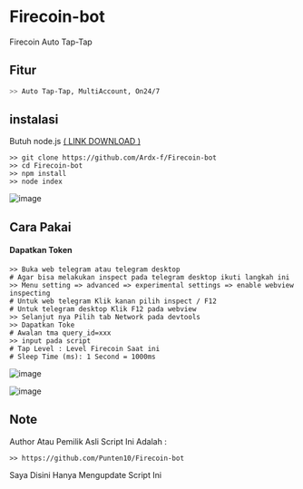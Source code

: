 # Firecoin-bot
Firecoin Auto Tap-Tap


## Fitur
```bash
>> Auto Tap-Tap, MultiAccount, On24/7
```

## instalasi
Butuh node.js [( LINK DOWNLOAD )](https://nodejs.org/en/download/prebuilt-installer)
```shell
>> git clone https://github.com/Ardx-f/Firecoin-bot
>> cd Firecoin-bot
>> npm install
>> node index
```
![image](https://github.com/Punten10/Firecoin-bot/assets/64400801/cf93383a-e7ff-47cd-b5d5-eef9e2d3bab2)

## Cara Pakai
#### Dapatkan Token
```shell
>> Buka web telegram atau telegram desktop
# Agar bisa melakukan inspect pada telegram desktop ikuti langkah ini
>> Menu setting => advanced => experimental settings => enable webview inspecting
# Untuk web telegram Klik kanan pilih inspect / F12
# Untuk telegram desktop Klik F12 pada webview
>> Selanjut nya Pilih tab Network pada devtools
>> Dapatkan Toke
# Awalan tma query_id=xxx
>> input pada script
# Tap Level : Level Firecoin Saat ini
# Sleep Time (ms): 1 Second = 1000ms
```
![image](https://github.com/Punten10/Firecoin-bot/assets/64400801/bca397c2-4d6f-470d-8cde-5f8f01727efa)

![image](https://github.com/Punten10/Firecoin-bot/assets/64400801/04b04704-0709-4acd-9706-ec1033a7c78e)

## Note
Author Atau Pemilik Asli Script Ini Adalah :
```shell
>> https://github.com/Punten10/Firecoin-bot
```
Saya Disini Hanya Mengupdate Script Ini
